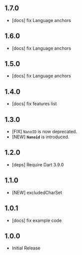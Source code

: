 ## 1.7.0

- [docs] fix Language anchors

## 1.6.0

- [docs] fix Language anchors

## 1.5.0

- [docs] fix Language anchors

## 1.4.0

- [docs] fix features list

## 1.3.0

- [FIX] `NanoID` is now deprecated.
- [NEW] **`Nanoid`** is introduced.

## 1.2.0

- [deps] Require Dart 3.9.0

## 1.1.0

- [NEW] excludedCharSet

## 1.0.1

- [docs] fix example code

## 1.0.0

- Initial Release
